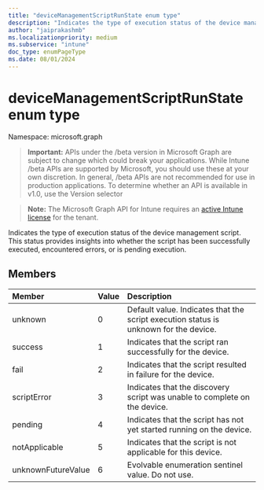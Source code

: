 ```yaml
---
title: "deviceManagementScriptRunState enum type"
description: "Indicates the type of execution status of the device management script. This status provides insights into whether the script has been successfully executed, encountered errors, or is pending execution."
author: "jaiprakashmb"
ms.localizationpriority: medium
ms.subservice: "intune"
doc_type: enumPageType
ms.date: 08/01/2024
---
```


# deviceManagementScriptRunState enum type

Namespace: microsoft.graph

> **Important:** APIs under the /beta version in Microsoft Graph are subject to change which could break your applications. While Intune /beta APIs are supported by Microsoft, you should use these at your own discretion. In general, /beta APIs are not recommended for use in production applications. To determine whether an API is available in v1.0, use the Version selector

> **Note:** The Microsoft Graph API for Intune requires an [active Intune license](https://go.microsoft.com/fwlink/?linkid=839381) for the tenant.

Indicates the type of execution status of the device management script. This status provides insights into whether the script has been successfully executed, encountered errors, or is pending execution.

## Members
|Member|Value|Description|
|:---|:---|:---|
|unknown|0|Default value. Indicates that the script execution status is unknown for the device.|
|success|1|Indicates that the script ran successfully for the device.|
|fail|2|Indicates that the script resulted in failure for the device.|
|scriptError|3|Indicates that the discovery script was unable to complete on the device.|
|pending|4|Indicates that the script has not yet started running on the device.|
|notApplicable|5|Indicates that the script is not applicable for this device.|
|unknownFutureValue|6|Evolvable enumeration sentinel value. Do not use.|